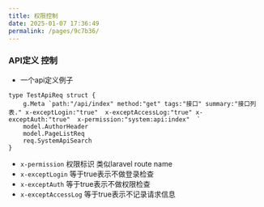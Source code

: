 ```yaml
---
title: 权限控制
date: 2025-01-07 17:36:49
permalink: /pages/9c7b36/
---
```

### API定义 控制

- 一个api定义例子
```
type TestApiReq struct {
	g.Meta `path:"/api/index" method:"get" tags:"接口" summary:"接口列表." x-exceptLogin:"true"  x-exceptAccessLog:"true" x-exceptAuth:"true"  x-permission:"system:api:index"  `
	model.AuthorHeader
	model.PageListReq
	req.SystemApiSearch
}
```

- `x-permission` 权限标识 类似laravel route name
- `x-exceptLogin` 等于true表示不做登录检查
- `x-exceptAuth` 等于true表示不做权限检查
- `x-exceptAccessLog` 等于true表示不记录请求信息


